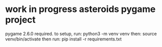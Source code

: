 # work in progress asteroids pygame project
pygame 2.6.0 required.
to setup, run: python3 -m venv venv
then: source venv/bin/activate
then run: pip install -r requirements.txt